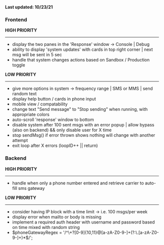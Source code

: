 **Last updated: 10/23/21**

### Frontend
**HIGH PRIORITY**
- - - - - - -
-	display the two panes in the 'Response' window -> Console | Debug
-	ability to display 'system updates' with cards in top right corner | next msg will be sent in 5 sec
-	handle that system changes actions based on Sandbox / Production toggle

**LOW PRIORITY**
- - - - - - -
-	give more options in system -> frequency range | SMS or MMS | send random text
-	display help button / cards in phone input
-	mobile view / compatability
-	change text "Send message" to "Stop sending" when running, with appropriate colors
-	auto-scroll 'response' window to bottom
-	disable system after 100 sent msgs with an error popup | allow bypass (also on backend) && only disable user for X time
-	stop sendMsg() if error thrown shows nothing will change with another attempt
-	exit loop after X errors (loopID++ || return)


### Backend
**HIGH PRIORITY**
- - - - - - -
-	handle when only a phone number entered and retrieve carrier to auto-fill sms gateway

**LOW PRIORITY**
- - - - - - -
-	consider having IP block with a time limit -> i.e. 100 msgs/per week
-	display error when mailto or body is missing
-	implement a required auth header with username and password based on time mixed with random string
-	$phoneGatewayRegex = '/^\+?[0-9]{10,11}@[a-zA-Z0-9-]+(?:\.[a-zA-Z0-9-]+)*$/';

<!-- curl http://localhost/api/sendMsg -X POST -H 'Content-Type: application/json' -d "{'mailto': '8452132821@vtext.com','body': 'qwerty','count': 1}" -->